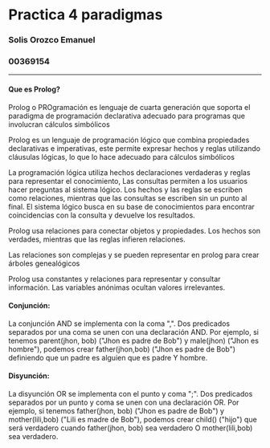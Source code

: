 # Practica 4 paradigmas
### Solis Orozco Emanuel
### 00369154
---
#### Que es Prolog?

Prolog o PROgramación es lenguaje de cuarta generación que soporta el paradigma de programación declarativa
adecuado para programas que involucran cálculos simbólicos

Prolog es un lenguaje de programación lógico que combina propiedades declarativas e imperativas, este permite expresar hechos y reglas utilizando cláusulas lógicas, lo que lo hace adecuado para cálculos simbólicos

La programación lógica utiliza hechos declaraciones verdaderas y reglas para representar el conocimiento, Las consultas permiten a los usuarios hacer preguntas al sistema lógico.
Los hechos y las reglas se escriben como relaciones, mientras que las consultas se escriben sin un punto al final.
El sistema lógico busca en su base de conocimientos para encontrar coincidencias con la consulta y devuelve los resultados.

Prolog usa relaciones para conectar objetos y propiedades. Los hechos son verdades, mientras que las reglas infieren relaciones.

Las relaciones son complejas y se pueden representar en prolog para crear árboles genealógicos

Prolog usa constantes y relaciones para representar y consultar información. Las variables anónimas ocultan valores irrelevantes.

#### Conjunción:
La conjunción AND se implementa con la coma ",". Dos predicados separados por una coma se unen con una declaración AND. Por ejemplo, si tenemos parent(jhon, bob) ("Jhon es padre de Bob") y male(jhon) ("Jhon es hombre"), podemos crear father(jhon,bob) ("Jhon es padre de Bob") definiendo que un padre es alguien que es padre Y hombre.

#### Disyunción:

La disyunción OR se implementa con el punto y coma ";". Dos predicados separados por un punto y coma se unen con una declaración OR. Por ejemplo, si tenemos father(jhon, bob) ("Jhon es padre de Bob") y mother(lili,bob) ("Lili es madre de Bob"), podemos crear child() ("hijo") que será verdadero cuando father(jhon, bob) sea verdadero O mother(lili,bob) sea verdadero.

 